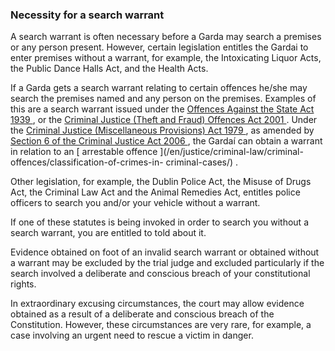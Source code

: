 ###  Necessity for a search warrant

A search warrant is often necessary before a Garda may search a premises or
any person present. However, certain legislation entitles the Gardai to enter
premises without a warrant, for example, the Intoxicating Liquor Acts, the
Public Dance Halls Act, and the Health Acts.

If a Garda gets a search warrant relating to certain offences he/she may
search the premises named and any person on the premises. Examples of this are
a search warrant issued under the [ Offences Against the State Act 1939
](http://www.irishstatutebook.ie/1939/en/act/pub/0013/index.html) , or the [
Criminal Justice (Theft and Fraud) Offences Act 2001
](http://www.irishstatutebook.ie/2001/en/act/pub/0050/index.html) . Under the
[ Criminal Justice (Miscellaneous Provisions) Act 1979
](http://www.irishstatutebook.ie/1997/en/act/pub/0004/index.html) , as amended
by [ Section 6 of the Criminal Justice Act 2006
](http://www.irishstatutebook.ie/2006/en/act/pub/0026/sec0006.html#sec6) , the
Gardaí can obtain a warrant in relation to an [ arrestable offence
](/en/justice/criminal-law/criminal-offences/classification-of-crimes-in-
criminal-cases/) .

Other legislation, for example, the Dublin Police Act, the Misuse of Drugs
Act, the Criminal Law Act and the Animal Remedies Act, entitles police
officers to search you and/or your vehicle without a warrant.

If one of these statutes is being invoked in order to search you without a
search warrant, you are entitled to told about it.

Evidence obtained on foot of an invalid search warrant or obtained without a
warrant may be excluded by the trial judge and excluded particularly if the
search involved a deliberate and conscious breach of your constitutional
rights.

In extraordinary excusing circumstances, the court may allow evidence obtained
as a result of a deliberate and conscious breach of the Constitution. However,
these circumstances are very rare, for example, a case involving an urgent
need to rescue a victim in danger.
